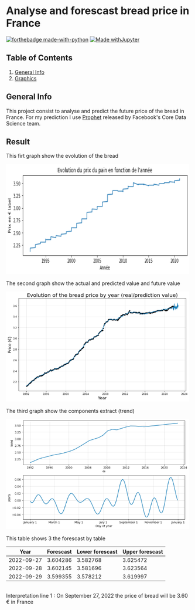 # Analyse and forescast bread price in France
[![forthebadge made-with-python](http://ForTheBadge.com/images/badges/made-with-python.svg)](https://www.python.org/) [![Made withJupyter](https://img.shields.io/badge/Made%20with-Jupyter-orange?style=for-the-badge&logo=Jupyter)](https://jupyter.org/try)

## Table of Contents
1. [General Info](#general-info)
2. [Graphics](#result)

## General Info
This project consist to analyse and predict the future price of the bread in France.
For my prediction I use [Prophet](https://github.com/facebook/prophet) released by Facebook's Core Data Science team.

## Result
This firt graph show the evolution of the bread

<img src="res/price_evolution_by_year.png" width="500" height="300" />

The second graph show the actual and predicted value and future value

<img src="res/forescast_graph.png" width="500" height="300" />

The third graph show the components extract (trend)

<img src="res/forescast_graph_components.png" width="500" height="300" />

This table shows 3 the forescast by table

 Year | Forescast | Lower forescast | Upper forescast |
 --- | --- | --- |--- |
2022-09-27 | 3.604286 | 3.582768 | 3.625472 |
2022-09-28 | 3.602145 | 3.581696 | 3.623564 |
2022-09-29 | 3.599355 | 3.578212 | 3.619997 |

<br> Interpretation line 1 : On September 27, 2022 the price of bread will be 3.60 € in France </br>
